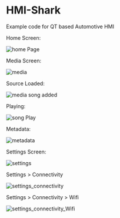 # HMI-Shark
Example code for QT based Automotive HMI

Home Screen:

![home Page](https://user-images.githubusercontent.com/9293623/171481924-ac9e0c11-533d-4b40-b33f-eea4eed02af9.png)

Media Screen:

![media](https://user-images.githubusercontent.com/9293623/171482027-fa3c8f0d-42da-48dc-a8f7-b7cd5a568826.png)

Source Loaded:

![media song added](https://user-images.githubusercontent.com/9293623/171581537-9faf5901-3246-46c0-8707-32183992da40.png)

Playing:

![song Play](https://user-images.githubusercontent.com/9293623/171581623-41ed747d-f422-4e57-81d2-e723330cffea.png)

Metadata:

![metadata](https://user-images.githubusercontent.com/9293623/171581720-e85b776d-c92b-4b6a-b38c-3412ed50ff94.png)


Settings Screen:

![settings](https://user-images.githubusercontent.com/9293623/171482151-1883dd10-7be7-4b1c-9181-a972f5553413.PNG)

Settings > Connectivity

![settings_connectivity](https://user-images.githubusercontent.com/9293623/171482201-e5dbc640-cf7c-40b2-ae20-b8ffbc2686fd.png)

Settings > Connectivity > Wifi

![settings_connectivity_Wifi](https://user-images.githubusercontent.com/9293623/171482295-9f1da7d9-d577-49c3-8d85-3b9c048cc4ae.png)
